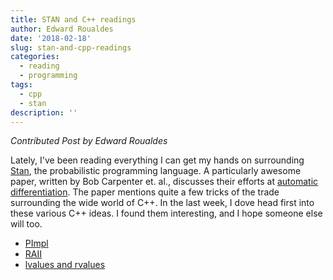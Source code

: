 ```yaml
---
title: STAN and C++ readings
author: Edward Roualdes
date: '2018-02-18'
slug: stan-and-cpp-readings
categories:
  - reading
  - programming
tags:
  - cpp
  - stan
description: ''
---
```


_Contributed Post by Edward Roualdes_


Lately, I've been reading everything I can get my hands on surrounding [Stan](http://mc-stan.org/), the probabilistic programming language.  A particularly awesome paper, written by Bob Carpenter et. al., discusses their efforts at [automatic differentiation](https://arxiv.org/abs/1509.07164). The paper mentions quite a few tricks of the trade surrounding the wide world of C++.  In the last week, I dove head first into these various C++ ideas.  I found them interesting, and I hope someone else will too.

* [PImpl](http://en.cppreference.com/w/cpp/language/pimpl)
* [RAII](http://en.cppreference.com/w/cpp/language/raii)
* [lvalues and rvalues](https://eli.thegreenplace.net/2011/12/15/understanding-lvalues-and-rvalues-in-c-and-c)